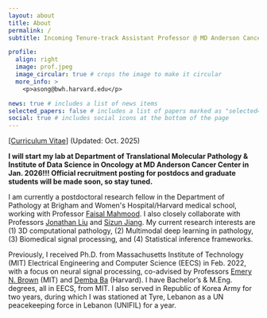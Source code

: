 ```yaml
---
layout: about
title: About
permalink: /
subtitle: Incoming Tenure-track Assistant Professor @ MD Anderson Cancer Center

profile:
  align: right
  image: prof.jpeg
  image_circular: true # crops the image to make it circular
  more_info: >
    <p>asong@bwh.harvard.edu</p>

news: true # includes a list of news items
selected_papers: false # includes a list of papers marked as "selected={true}"
social: true # includes social icons at the bottom of the page
---
```


[[Curriculum Vitae](/assets/pdf/Andrew_Resume_latest.pdf)] (Updated: Oct. 2025)

**I will start my lab at Department of Translational Molecular Pathology & Institute of Data Science in Oncology at MD Anderson Cancer Center in Jan. 2026!!! Official recruitment posting for postdocs and graduate students will be made soon, so stay tuned.**

I am currently a postdoctoral research fellow in the Department of Pathology at Brigham and Women's Hospital/Harvard medical school, working with Professor [Faisal Mahmood](https://faisal.ai/). I also closely collaborate with Professors [Jonathan Liu](https://med.stanford.edu/jonliulab.html) and [Sizun Jiang](https://sizunjianglab.com/). My current research interests are (1) 3D computational pathology, (2) Multimodal deep learning in pathology, (3) Biomedical signal processing, and (4) Statistical inference frameworks.

Previously, I received Ph.D. from Massachusetts Institute of Technology (MIT) Electrical Engineering and Computer Science (EECS) in Feb. 2022, with a focus on neural signal processing, co-advised by Professors [Emery N. Brown](https://picower.mit.edu/emery-n-brown) (MIT) and [Demba Ba](https://crisp.seas.harvard.edu/index.html) (Harvard). I have Bachelor’s & M.Eng. degrees, all in EECS, from MIT. I also served in Republic of Korea Army for two years, during which I was stationed at Tyre, Lebanon as a UN peacekeeping force in Lebanon (UNIFIL) for a year.